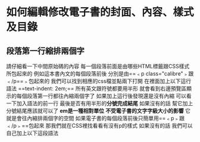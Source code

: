 # 如何編輯修改電子書的封面、內容、樣式及目錄
## 段落第一行縮排兩個字
請仔細看一下中間原始碼的內容
每一個段落前面是由哪些HTML標籤跟CSS樣式所包起來的
例如這本書內文的每個段落前後
分別是由==﹤p class="calibre"﹥跟﹤/p==﹥包起來的
我們可以找到相應的css檔並點兩下打開
在裡面加上以下這行語法 ==text-indent: 2em;==
所有英文跟符號都要用半形
就會看到右邊預覽區顯示的每個段落第一行都往內縮兩個字了
如果加上這行後發現還是沒有內縮
可以看一下加入語法的前一行
最後是否有用半形的**分號完成結尾**
如果沒有的話
幫它加上分號結尾應該就可以了
**em是一種相對單位**
**不受電子書的文字字級大小的影響**
它就是會往內縮排兩個字的空間
如果電子書的每個段落前後只簡單用==﹤p﹥跟﹤/p﹥==包起來
那我們就在CSS裡找看看有沒有p的樣式
如果沒有的話
我們可以自己加上以下這段語法